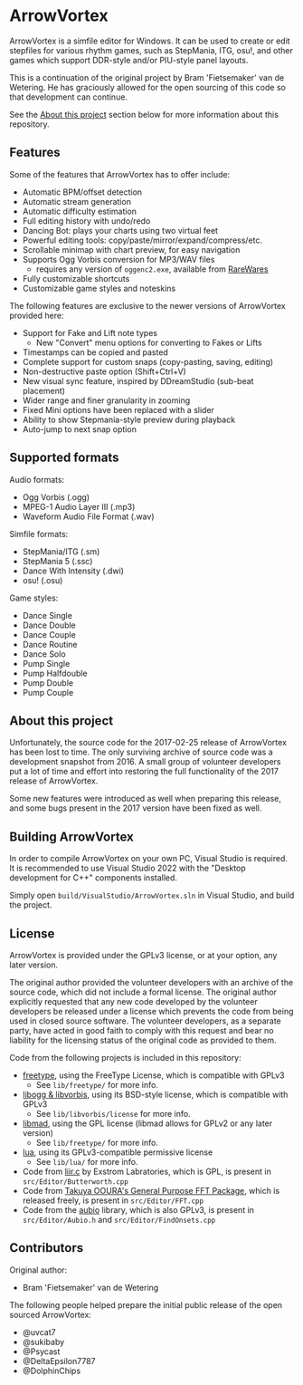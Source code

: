 # ArrowVortex

ArrowVortex is a simfile editor for Windows. It can be used to create or edit stepfiles for various rhythm games, such as StepMania, ITG, osu!, and other games which support DDR-style and/or PIU-style panel layouts.

This is a continuation of the original project by Bram 'Fietsemaker' van de Wetering. He has graciously allowed for the open sourcing of this code so that development can continue.

See the [About this project](#about-this-project) section below for more information about this repository.

## Features

Some of the features that ArrowVortex has to offer include:

- Automatic BPM/offset detection
- Automatic stream generation
- Automatic difficulty estimation
- Full editing history with undo/redo
- Dancing Bot: plays your charts using two virtual feet
- Powerful editing tools: copy/paste/mirror/expand/compress/etc.
- Scrollable minimap with chart preview, for easy navigation
- Supports Ogg Vorbis conversion for MP3/WAV files
   - requires any version of `oggenc2.exe`, available from [RareWares](https://www.rarewares.org/ogg-oggenc.php)
- Fully customizable shortcuts
- Customizable game styles and noteskins

The following features are exclusive to the newer versions of ArrowVortex provided here:

- Support for Fake and Lift note types
  - New "Convert" menu options for converting to Fakes or Lifts
- Timestamps can be copied and pasted
- Complete support for custom snaps (copy-pasting, saving, editing)
- Non-destructive paste option (Shift+Ctrl+V)
- New visual sync feature, inspired by DDreamStudio (sub-beat placement)
- Wider range and finer granularity in zooming
- Fixed Mini options have been replaced with a slider
- Ability to show Stepmania-style preview during playback
- Auto-jump to next snap option

## Supported formats

Audio formats:
- Ogg Vorbis (.ogg)
- MPEG-1 Audio Layer III (.mp3)
- Waveform Audio File Format (.wav)

Simfile formats:

- StepMania/ITG (.sm)
- StepMania 5 (.ssc)
- Dance With Intensity (.dwi)
- osu! (.osu)

Game styles:

- Dance Single
- Dance Double
- Dance Couple
- Dance Routine
- Dance Solo
- Pump Single
- Pump Halfdouble
- Pump Double
- Pump Couple

## About this project

Unfortunately, the source code for the 2017-02-25 release of ArrowVortex has been lost to time. The only surviving archive of source code was a development snapshot from 2016. A small group of volunteer developers put a lot of time and effort into restoring the full functionality of the 2017 release of ArrowVortex.

Some new features were introduced as well when preparing this release, and some bugs present in the 2017 version have been fixed as well.

## Building ArrowVortex

In order to compile ArrowVortex on your own PC, Visual Studio is required. It is recommended to use Visual Studio 2022 with the "Desktop development for C++" components installed.

Simply open `build/VisualStudio/ArrowVortex.sln` in Visual Studio, and build the project.

## License

ArrowVortex is provided under the GPLv3 license, or at your option, any later version.

The original author provided the volunteer developers with an archive of the source code, which did not include a formal license. The original author explicitly requested that any new code developed by the volunteer developers be released under a license which prevents the code from being used in closed source software. The volunteer developers, as a separate party, have acted in good faith to comply with this request and bear no liability for the licensing status of the original code as provided to them.

Code from the following projects is included in this repository:
- [freetype](https://freetype.org/license.html), using the FreeType License, which is compatible with GPLv3
   - See  `lib/freetype/` for more info.
- [libogg & libvorbis](https://gitlab.xiph.org/xiph), using its BSD-style license, which is compatible with GPLv3
   - See  `lib/libvorbis/license` for more info.
- [libmad](https://www.underbit.com/products/mad/), using the GPL license (libmad allows for GPLv2 or any later version)
   - See  `lib/freetype/` for more info.
- [lua](https://www.lua.org/license.html), using its GPLv3-compatible permissive license
   - See  `lib/lua/` for more info.
- Code from [liir.c](https://www.exstrom.com/journal/sigproc/dsigproc.html) by Exstrom Labratories, which is GPL, is present in `src/Editor/Butterworth.cpp`
- Code from [Takuya OOURA's General Purpose FFT Package](https://www.kurims.kyoto-u.ac.jp/~ooura/fft.html), which is released freely, is present in `src/Editor/FFT.cpp` 
- Code from the [aubio](https://github.com/aubio/aubio) library, which is also GPLv3, is present in `src/Editor/Aubio.h` and `src/Editor/FindOnsets.cpp`


## Contributors

Original author:
- Bram 'Fietsemaker' van de Wetering

The following people helped prepare the initial public release of the open sourced ArrowVortex:
- @uvcat7
- @sukibaby
- @Psycast
- @DeltaEpsilon7787
- @DolphinChips
